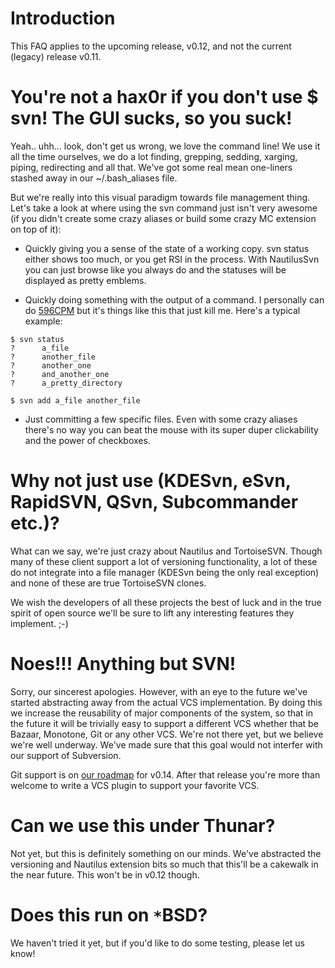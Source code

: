 # Introduction #

This FAQ applies to the upcoming release, v0.12, and not the current (legacy) release v0.11.

# You're not a hax0r if you don't use $ svn! The GUI sucks, so you suck! #

Yeah.. uhh... look, don't get us wrong, we love the command line! We use it all the time ourselves, we do a lot finding, grepping, sedding, xarging, piping, redirecting and all that. We've got some real mean one-liners stashed away in our ~/.bash\_aliases file.

But we're really into this visual paradigm towards file management thing. Let's take a look at where using the svn command just isn't very awesome (if you didn't create some crazy aliases or build some crazy MC extension on top of it):

  * Quickly giving you a sense of the state of a working copy. svn status either shows too much, or you get RSI in the process. With NautilusSvn you can just browse like you always do and the statuses will be displayed as pretty emblems.

  * Quickly doing something with the output of a command. I personally can do [596CPM](http://speedtest.aoeu.nl/) but it's things like this that just kill me. Here's a typical example:
```
$ svn status
?      a_file
?      another_file
?      another_one
?      and_another_one
?      a_pretty_directory

$ svn add a_file another_file
```

  * Just committing a few specific files. Even with some crazy aliases there's no way you can beat the mouse with its super duper clickability and the power of checkboxes.

# Why not just use (KDESvn, eSvn, RapidSVN, QSvn, Subcommander etc.)? #

What can we say, we're just crazy about Nautilus and TortoiseSVN. Though many of these client support a lot of versioning functionality, a lot of these do not integrate into a file manager (KDESvn being the only real exception) and none of these are true TortoiseSVN clones.

We wish the developers of all these projects the best of luck and in the true spirit of open source we'll be sure to lift any interesting features they implement. ;-)

# Noes!!! Anything but SVN! #

Sorry, our sincerest apologies. However, with an eye to the future we've started abstracting away from the actual VCS implementation. By doing this we increase the reusability of major components of the system, so that in the future it will be trivially easy to support a different VCS whether that be Bazaar, Monotone, Git or any other VCS. We're not there yet, but we believe we're well underway. We've made sure that this goal would not interfer with our support of Subversion.

Git support is on [our roadmap](http://code.google.com/p/nautilussvn/wiki/Roadmap) for v0.14. After that release you're more than welcome to write a VCS plugin to support your favorite VCS.

# Can we use this under Thunar? #

Not yet, but this is definitely something on our minds. We've abstracted the versioning and Nautilus extension bits so much that this'll be a cakewalk in the near future. This won't be in v0.12 though.

# Does this run on `*`BSD? #

We haven't tried it yet, but if you'd like to do some testing, please let us know!